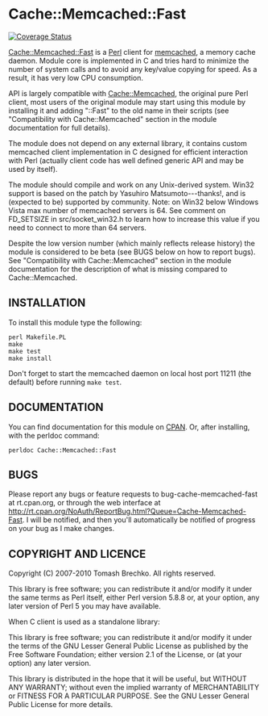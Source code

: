 # Cache::Memcached::Fast

[![Coverage Status](https://coveralls.io/repos/github/JRaspass/Cache-Memcached-Fast/badge.svg?branch=master)](https://coveralls.io/github/JRaspass/Cache-Memcached-Fast?branch=master)

[Cache::Memcached::Fast] is a [Perl] client for [memcached], a memory cache
daemon. Module core is implemented in C and tries hard to minimize the number
of system calls and to avoid any key/value copying for speed. As a result, it
has very low CPU consumption.

API is largely compatible with [Cache::Memcached], the original pure Perl
client, most users of the original module may start using this module by
installing it and adding "::Fast" to the old name in their scripts (see
"Compatibility with Cache::Memcached" section in the module documentation for
full details).

The module does not depend on any external library, it contains custom
memcached client implementation in C designed for efficient interaction with
Perl (actually client code has well defined generic API and may be used by
itself).

The module should compile and work on any Unix-derived system. Win32 support
is based on the patch by Yasuhiro Matsumoto---thanks!, and is (expected to be)
supported by community. Note: on Win32 below Windows Vista max number of
memcached servers is 64. See comment on FD_SETSIZE in src/socket_win32.h to
learn how to increase this value if you need to connect to more than 64
servers.

Despite the low version number (which mainly reflects release history) the
module is considered to be beta (see BUGS below on how to report bugs).
See "Compatibility with Cache::Memcached" section in the module documentation
for the description of what is missing compared to Cache::Memcached.

## INSTALLATION

To install this module type the following:

    perl Makefile.PL
    make
    make test
    make install

Don't forget to start the memcached daemon on local host port 11211 (the
default) before running `make test`.

## DOCUMENTATION

You can find documentation for this module on [CPAN][Cache::Memcached::Fast].
Or, after installing, with the perldoc command:

    perldoc Cache::Memcached::Fast

## BUGS

Please report any bugs or feature requests to bug-cache-memcached-fast at
rt.cpan.org, or through the web interface at
http://rt.cpan.org/NoAuth/ReportBug.html?Queue=Cache-Memcached-Fast.
I will be notified, and then you'll automatically be notified of progress on
your bug as I make changes.

## COPYRIGHT AND LICENCE

Copyright (C) 2007-2010 Tomash Brechko. All rights reserved.

This library is free software; you can redistribute it and/or modify it under
the same terms as Perl itself, either Perl version 5.8.8 or, at your option,
any later version of Perl 5 you may have available.

When C client is used as a standalone library:

This library is free software; you can redistribute it and/or modify it under
the terms of the GNU Lesser General Public License as published by the Free
Software Foundation; either version 2.1 of the License, or (at your option)
any later version.

This library is distributed in the hope that it will be useful, but WITHOUT
ANY WARRANTY; without even the implied warranty of MERCHANTABILITY or FITNESS
FOR A PARTICULAR PURPOSE. See the GNU Lesser General Public License for more
details.

[Cache::Memcached::Fast]: https://metacpan.org/pod/Cache::Memcached::Fast
[Cache::Memcached]:       https://metacpan.org/pod/Cache::Memcached
[Perl]:                   https://www.perl.org
[memcached]:              https://memcached.org

